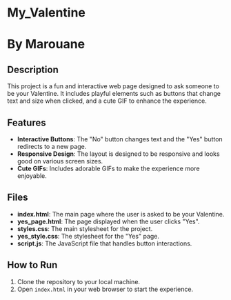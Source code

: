 # My_Valentine
# By Marouane

## Description
This project is a fun and interactive web page designed to ask someone to be your Valentine. It includes playful elements such as buttons that change text and size when clicked, and a cute GIF to enhance the experience.

## Features
- **Interactive Buttons**: The "No" button changes text and the "Yes" button redirects to a new page.
- **Responsive Design**: The layout is designed to be responsive and looks good on various screen sizes.
- **Cute GIFs**: Includes adorable GIFs to make the experience more enjoyable.

## Files
- **index.html**: The main page where the user is asked to be your Valentine.
- **yes_page.html**: The page displayed when the user clicks "Yes".
- **styles.css**: The main stylesheet for the project.
- **yes_style.css**: The stylesheet for the "Yes" page.
- **script.js**: The JavaScript file that handles button interactions.

## How to Run
1. Clone the repository to your local machine.
2. Open `index.html` in your web browser to start the experience.
